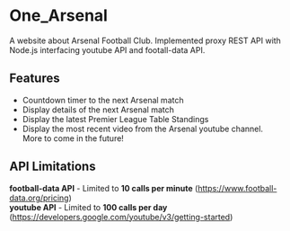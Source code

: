 # One_Arsenal
A website about Arsenal Football Club. Implemented proxy REST API with Node.js interfacing youtube API and footall-data API.

## Features
- Countdown timer to the next Arsenal match
- Display details of the next Arsenal match
- Display the latest Premier League Table Standings
- Display the most recent video from the Arsenal youtube channel.<br>
More to come in the future!

## API Limitations
**football-data API** - Limited to **10 calls per minute** (https://www.football-data.org/pricing) <br>
**youtube API** - Limited to **100 calls per day** (https://developers.google.com/youtube/v3/getting-started)
